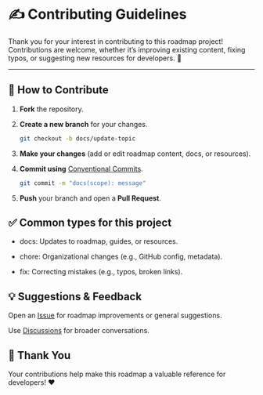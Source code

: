 # ✍️ Contributing Guidelines

Thank you for your interest in contributing to this roadmap project!  
Contributions are welcome, whether it’s improving existing content, fixing typos, or suggesting new resources for developers. 🚀

---

## 🌿 How to Contribute

1. **Fork** the repository.
2. **Create a new branch** for your changes.

   ```bash
   git checkout -b docs/update-topic
   ```

3. **Make your changes** (add or edit roadmap content, docs, or resources).
4. **Commit using** [Conventional Commits](https://www.conventionalcommits.org/en/v1.0.0/).

   ```bash
   git commit -m "docs(scope): message"
   ```

5. **Push** your branch and open a **Pull Request**.

## ✅ Common types for this project

- docs: Updates to roadmap, guides, or resources.

- chore: Organizational changes (e.g., GitHub config, metadata).

- fix: Correcting mistakes (e.g., typos, broken links).

## 💡 Suggestions & Feedback

Open an [Issue](https://github.com/mahmoud-abuyoussef/Awesome-Front-End-Roadmap/issues) for roadmap improvements or general suggestions.

Use [Discussions](https://github.com/mahmoud-abuyoussef/Awesome-Front-End-Roadmap/discussions) for broader conversations.

## 🙌 Thank You

Your contributions help make this roadmap a valuable reference for developers! ❤️
